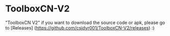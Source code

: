 # ToolboxCN-V2
"ToolboxCN V2" if you want to download the source code or apk, please go to [Releases] (https://github.com/csjdyr001/ToolboxCN-V2/releases) :)
